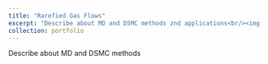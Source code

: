 ```yaml
---
title: "Rarefied Gas Flows"
excerpt: "Describe about MD and DSMC methods znd applications<br/><img src='/images/500x300.png'>"
collection: portfolio
---
```


Describe about MD and DSMC methods
